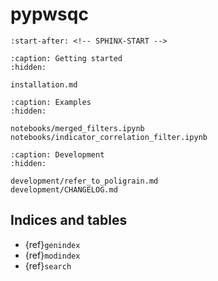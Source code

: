 # pypwsqc

```{include} ../README.md
:start-after: <!-- SPHINX-START -->
```

```{toctree}
:caption: Getting started
:hidden:

installation.md
```

```{toctree}
:caption: Examples
:hidden:

notebooks/merged_filters.ipynb
notebooks/indicator_correlation_filter.ipynb
```

```{toctree}
:caption: Development
:hidden:

development/refer_to_poligrain.md
development/CHANGELOG.md
```

## Indices and tables

- {ref}`genindex`
- {ref}`modindex`
- {ref}`search`

